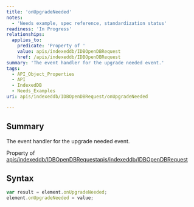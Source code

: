 ```yaml
---
title: 'onUpgradeNeeded'
notes:
  - 'Needs example, spec reference, standardization status'
readiness: 'In Progress'
relationships:
  applies_to:
    predicate: 'Property of '
    value: apis/indexeddb/IDBOpenDBRequest
    href: /apis/indexeddb/IDBOpenDBRequest
summary: 'The event handler for the upgrade needed event.'
tags:
  - API_Object_Properties
  - API
  - IndexedDB
  - Needs_Examples
uri: apis/indexeddb/IDBOpenDBRequest/onUpgradeNeeded

---
```

## Summary

The event handler for the upgrade needed event.

Property of [apis/indexeddb/IDBOpenDBRequest](/apis/indexeddb/IDBOpenDBRequest)[apis/indexeddb/IDBOpenDBRequest](/apis/indexeddb/IDBOpenDBRequest)

## Syntax

``` js
var result = element.onUpgradeNeeded;
element.onUpgradeNeeded = value;
```

